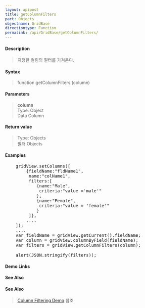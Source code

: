 ```yaml
---
layout: apipost
title: getColumnFilters
part: Objects
objectname: GridBase
directiontype: Function
permalink: /api/GridBase/getColumnFilters/
---
```



#### Description

> 지정한 컬럼의 필터를 가져온다.  

#### Syntax

> function getColumnFilters (column)  

#### Parameters

> **column**  
> Type: Object  
> Data Column  


#### Return value

> Type: Objects  
> 필터 Objects  


#### Examples 

<pre class="prettyprint">
    gridView.setColumns([
    	{fieldName:"fldName1", 
    	 name:"colName1",
    	 filters:[
    	 	{name:"Male",
    	 	 criteria:"value ='male'"
    	 	},
    	 	{name:"Female",
    	 	 criteria:"value = 'female'"
    	 	}
    	 ]},
    	....
    ]);
    ....
    var fieldName = gridView.getCurrent().fieldName;
    var column = gridView.columnByField(fieldName);
    var filters = gridView.getColumnFilters(column);
	
    alert(JSON.stringify(filters));				
</pre>

#### Demo Links
#### See Also

#### See Also
> [Column Filtering Demo](http://demo.realgrid.com/Demo/ColumnFiltering) 참조